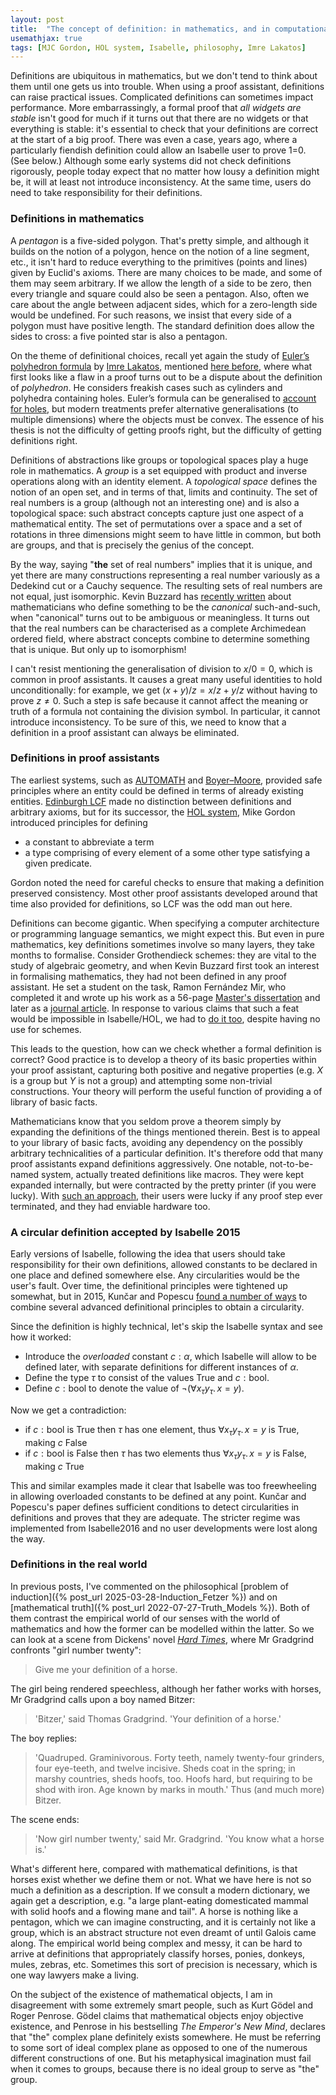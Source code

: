```yaml
---
layout: post
title:  "The concept of definition: in mathematics, and in computational logic"
usemathjax: true 
tags: [MJC Gordon, HOL system, Isabelle, philosophy, Imre Lakatos]
---
```

Definitions are ubiquitous in mathematics, but we don't tend to think about 
them until one gets us into trouble.
When using a proof assistant, definitions can raise practical issues.
Complicated definitions can sometimes impact performance.
More embarrassingly, a formal proof that *all widgets are stable*
isn't good for much if it turns out that there are no widgets 
or that everything is stable: it's essential to check that your definitions are correct at the start of a big proof.
There was even a case, years ago, where a particularly fiendish definition
could allow an Isabelle user to prove 1=0.
(See below.)
Although some early systems did not check definitions rigorously,
people today expect that no matter how lousy a definition might be,
it will at least not introduce inconsistency.
At the same time, users do need to take responsibility for their definitions.


### Definitions in mathematics

A *pentagon* is a five-sided polygon. 
That's pretty simple, and although it builds on the notion of a polygon,
hence on the notion of a line segment, etc., 
it isn't hard to reduce everything to the primitives 
(points and lines) given by Euclid's axioms.
There are many choices to be made, and some of them may seem arbitrary.
If we allow the length of a side to be zero,
then every triangle and square could also be seen a pentagon.
Also, often we care about the angle between adjacent sides, 
which for a zero-length side would be undefined.
For such reasons, we insist that every side of a polygon must have positive length.
The standard definition does allow the sides to cross:
a five pointed star is also a pentagon.

On the theme of definitional choices, recall yet again the study of
[Euler’s polyhedron formula](https://www.ams.org/publicoutreach/feature-column/fcarc-eulers-formula)
by [Imre Lakatos](https://plato.stanford.edu/entries/lakatos/),
mentioned [here before](https://lawrencecpaulson.github.io/tag/Imre_Lakatos),
where what first looks like a flaw in a proof
turns out to be a dispute about the definition of *polyhedron*.
He considers freakish cases such as cylinders and polyhedra containing holes.
Euler’s formula can be generalised 
to [account for holes](https://momath.org/mathmonday/hole-new-polyhedra/), 
but modern treatments prefer alternative generalisations (to multiple dimensions) 
where the objects must be convex.
The essence of his thesis is not the difficulty of getting proofs right, 
but the difficulty of getting definitions right.

Definitions of abstractions like groups or topological spaces 
play a huge role in mathematics.
A *group* is a set equipped with product and inverse operations
along with an identity element.
A *topological space* defines the notion of an open set, 
and in terms of that, limits and continuity.
The set of real numbers is a group (although not an interesting one)
and is also a topological space:
such abstract concepts capture just one aspect of a mathematical entity.
The set of permutations over a space and a set of rotations in three dimensions
might seem to have little in common, but both are groups,
and that is precisely the genius of the concept.

By the way, saying "**the** set of real numbers" implies that it is unique,
and yet there are many constructions representing a real number variously as 
a Dedekind cut or a Cauchy sequence. 
The resulting sets of real numbers are not equal, just isomorphic.
Kevin Buzzard has [recently written](https://arxiv.org/pdf/2405.10387)
about mathematicians who define something to be the *canonical* such-and-such,
when "canonical" turns out to be ambiguous or meaningless.
It turns out that the real numbers can be characterised as
a complete Archimedean ordered field, 
where abstract concepts combine to determine something that is unique.
But only up to isomorphism!

I can't resist mentioning the generalisation of division to $x/0=0$,
which is common in proof assistants.
It causes a great many useful identities to hold unconditionally:
for example, we get $(x+y)/z = x/z+y/z$ without having to prove $z\not=0$.
Such a step is safe because it cannot affect the meaning or truth 
of a formula not containing the division symbol.
In particular, it cannot introduce inconsistency.
To be sure of this, we need to know that a definition in a proof assistant can always be eliminated.

### Definitions in proof assistants

The earliest systems, such as [AUTOMATH](http://localhost:4000/tag/AUTOMATH) and [Boyer–Moore](https://dl.acm.org/doi/10.1145/321864.321875),
provided safe principles where an entity could be defined
in terms of already existing entities. [Edinburgh LCF](http://localhost:4000/tag/LCF) made no distinction
between definitions and arbitrary axioms, 
but for its successor, the [HOL system](http://localhost:4000/tag/HOL_system), 
Mike Gordon introduced principles for defining 

* a constant to abbreviate a term
* a type comprising of every element of a some other type satisfying a given predicate.

Gordon noted the need for careful checks to ensure that making a definition
preserved consistency.
Most other proof assistants developed around that time also provided for definitions, so LCF was the odd man out here.

Definitions can become gigantic.
When specifying a computer architecture or programming language semantics,
we might expect this.
But even in pure mathematics, key definitions sometimes involve
so many layers, they take months to formalise.
Consider Grothendieck schemes: they are vital to the study of algebraic geometry,
and when Kevin Buzzard first took an interest in formalising mathematics,
they had not been defined in any proof assistant.
He set a student on the task, Ramon Fernández Mir,
who completed it and wrote up his work as a 56-page [Master's dissertation](https://www.imperial.ac.uk/media/imperial-college/faculty-of-engineering/computing/public/1819-ug-projects/Fernandez-I-MirR-Schemes-in-Lean.pdf)
and later as a [journal article](https://www.tandfonline.com/doi/full/10.1080/10586458.2021.1983489).
In response to various claims that such a feat would be impossible
in Isabelle/HOL, we had to [do it too](https://doi.org/10.1080/10586458.2022.2062073),
despite having no use for schemes.

This leads to the question, how can we check whether a formal definition is correct?
Good practice is to develop a theory of its basic properties
within your proof assistant, capturing both positive and negative properties
(e.g. *X* is a group but *Y* is not a group) and attempting some non-trivial constructions.
Your theory will perform the useful function of providing a of library of basic facts.

Mathematicians know that you seldom prove a theorem
simply by expanding the definitions of the things mentioned therein.
Best is to appeal to your library of basic facts, 
avoiding any dependency on the possibly arbitrary technicalities 
of a particular definition.
It's therefore odd that many proof assistants expand definitions aggressively.
One notable, not-to-be-named system, actually treated definitions like macros.
They were kept expanded internally, 
but were contracted by the pretty printer (if you were lucky).
With [such an approach](https://doi.org/10.1023/A:1020827725055), 
their users were lucky if any proof step ever terminated, 
and they had enviable hardware too.

### A circular definition accepted by Isabelle 2015

Early versions of Isabelle, following the idea that users should take responsibility 
for their own definitions, allowed constants to be declared in one place 
and defined somewhere else. Any circularities would be the user's fault.
Over time, the definitional principles were tightened up somewhat,
but in 2015, Kunčar and Popescu 
[found a number of ways](https://eprints.whiterose.ac.uk/id/eprint/191505/1/Consistent_Foundation_IsabelleHOL_JAR_2019.pdf) 
to combine several advanced definitional principles to obtain a circularity.

Since the definition is highly technical, let's skip the Isabelle syntax
and see how it worked:

* Introduce the *overloaded* constant $c : \alpha$, 
which Isabelle will allow to be defined later, with separate definitions
for different instances of $\alpha$.
* Define the type $\tau$ to consist of the values True and $c:{}$bool.
* Define $c:{}$bool to denote the value of $\neg(\forall x_\tau y_\tau.\,x=y)$.

Now we get a contradiction:

* if $c:{}$bool is True then $\tau$ has one element, 
thus $\forall x_\tau y_\tau.\,x=y$ is True, making $c$ False
* if $c:{}$bool is False then $\tau$ has two elements
thus $\forall x_\tau y_\tau.\,x=y$ is False, making $c$ True

This and similar examples made it clear that Isabelle was too freewheeling
in allowing overloaded constants to be defined at any point.
Kunčar and Popescu's paper defines sufficient conditions to detect 
circularities in definitions and proves that they are adequate.
The stricter regime was implemented from Isabelle2016 
and no user developments were lost along the way.

### Definitions in the real world

In previous posts, I've commented on the philosophical
[problem of induction]({% post_url 2025-03-28-Induction_Fetzer %})
and on [mathematical truth]({% post_url 2022-07-27-Truth_Models %}).
Both of them contrast the empirical world of our senses
with the world of mathematics and how the former can be modelled within the latter.
So we can look at a scene from Dickens' novel 
[*Hard Times*](https://www.victorianlondon.org/etexts/dickens/hard_times-0002.shtml),
where Mr Gradgrind confronts "girl number twenty":

> Give me your definition of a horse.

The girl being rendered speechless, although her father works with horses,
Mr Gradgrind calls upon a boy named Bitzer:

> 'Bitzer,' said Thomas Gradgrind. 'Your definition of a horse.'

The boy replies:

> 'Quadruped. Graminivorous. Forty teeth, namely twenty-four grinders, four eye-teeth, and twelve incisive. Sheds coat in the spring; in marshy countries, sheds hoofs, too. Hoofs hard, but requiring to be shod with iron. Age known by marks in mouth.' Thus (and much more) Bitzer.

The scene ends:

> 'Now girl number twenty,' said Mr. Gradgrind. 'You know what a horse is.'

What's different here, compared with mathematical definitions,
is that horses exist whether we define them or not.
What we have here is not so much a definition as a description.
If we consult a modern dictionary, we again get a description, e.g.
"a large plant-eating domesticated mammal with solid hoofs and a flowing mane and tail". A horse is nothing like a pentagon, 
which we can imagine constructing, and it is certainly not like a group, which is an abstract structure not even dreamt of
until Galois came along. The empirical world being complex and messy,
it can be hard to arrive at definitions that appropriately classify horses, 
ponies, donkeys, mules, zebras, etc. Sometimes this sort of precision is necessary, which is one way lawyers make a living.

On the subject of the existence of mathematical objects,
I am in disagreement with some extremely smart people, such as Kurt Gödel
and Roger Penrose. Gödel claims that mathematical objects enjoy objective existence, and Penrose in his bestselling *The Emperor's New Mind*, 
declares that "the" complex plane definitely exists somewhere.
He must be referring to some sort of ideal complex plane as opposed to one of the numerous different constructions of one.
But his metaphysical imagination must fail when it comes to groups, because there is no ideal group to serve as "the" group.
